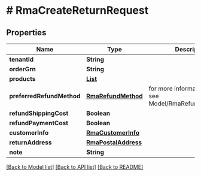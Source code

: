 # # RmaCreateReturnRequest


## Properties 


Name | Type | Description | Notes
------------ | ------------- | ------------- | -------------
**tenantId**| **String** |   |
**orderGrn**| **String** |   |
**products**| [**List<CreateReturnRequestProduct>**](CreateReturnRequestProduct.md) |   | [default to new ArrayList<>()]
**preferredRefundMethod**| [**RmaRefundMethod**](RmaRefundMethod.md) |  for more information please, see Model/RmaRefundMethod.php  | [default to RmaRefundMethod.UNKNOWN]
**refundShippingCost**| **Boolean** |   | [optional]
**refundPaymentCost**| **Boolean** |   | [optional]
**customerInfo**| [**RmaCustomerInfo**](RmaCustomerInfo.md) |   | [optional]
**returnAddress**| [**RmaPostalAddress**](RmaPostalAddress.md) |   | [optional]
**note**| **String** |   | [optional]


[[Back to Model list]](../../README.md#models) [[Back to API list]](../../README.md#endpoints) [[Back to README]](../../README.md)


